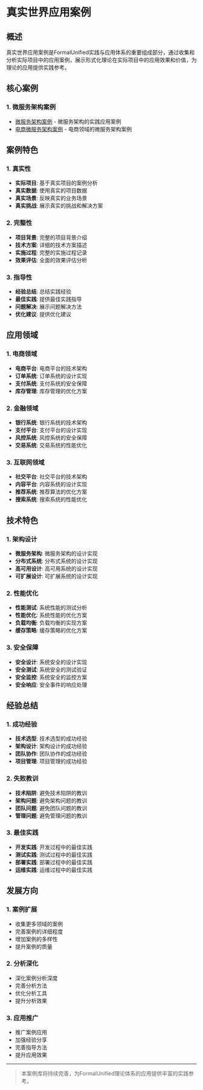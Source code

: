# 真实世界应用案例

## 概述

真实世界应用案例是FormalUnified实践与应用体系的重要组成部分，通过收集和分析实际项目中的应用案例，展示形式化理论在实际项目中的应用效果和价值，为理论的应用提供实践参考。

## 核心案例

### 1. 微服务架构案例

- [微服务架构案例](微服务架构案例.md) - 微服务架构的实践应用案例
- [电商微服务架构案例](电商微服务架构案例.md) - 电商领域的微服务架构案例

## 案例特色

### 1. 真实性

- **实际项目**: 基于真实项目的案例分析
- **真实数据**: 使用真实的项目数据
- **真实场景**: 反映真实的业务场景
- **真实挑战**: 展示真实的挑战和解决方案

### 2. 完整性

- **项目背景**: 完整的项目背景介绍
- **技术方案**: 详细的技术方案描述
- **实施过程**: 完整的实施过程记录
- **效果评估**: 全面的效果评估分析

### 3. 指导性

- **经验总结**: 总结实践经验
- **最佳实践**: 提供最佳实践指导
- **问题解决**: 展示问题解决方法
- **优化建议**: 提供优化建议

## 应用领域

### 1. 电商领域

- **电商平台**: 电商平台的技术架构
- **订单系统**: 订单系统的设计实现
- **支付系统**: 支付系统的安全保障
- **库存管理**: 库存管理的优化方案

### 2. 金融领域

- **银行系统**: 银行系统的技术架构
- **支付平台**: 支付平台的设计实现
- **风控系统**: 风控系统的安全保障
- **交易系统**: 交易系统的性能优化

### 3. 互联网领域

- **社交平台**: 社交平台的技术架构
- **内容平台**: 内容系统的设计实现
- **推荐系统**: 推荐算法的优化方案
- **搜索系统**: 搜索系统的性能优化

## 技术特色

### 1. 架构设计

- **微服务架构**: 微服务架构的设计实现
- **分布式系统**: 分布式系统的设计实现
- **高可用设计**: 高可用系统的设计实现
- **可扩展设计**: 可扩展系统的设计实现

### 2. 性能优化

- **性能测试**: 系统性能的测试分析
- **性能优化**: 系统性能的优化方案
- **负载均衡**: 负载均衡的实现方案
- **缓存策略**: 缓存策略的优化方案

### 3. 安全保障

- **安全设计**: 系统安全的设计实现
- **安全测试**: 系统安全的测试验证
- **安全监控**: 系统安全的监控方案
- **安全响应**: 安全事件的响应处理

## 经验总结

### 1. 成功经验

- **技术选型**: 技术选型的成功经验
- **架构设计**: 架构设计的成功经验
- **团队协作**: 团队协作的成功经验
- **项目管理**: 项目管理的成功经验

### 2. 失败教训

- **技术陷阱**: 避免技术陷阱的教训
- **架构问题**: 避免架构问题的教训
- **团队问题**: 避免团队问题的教训
- **管理问题**: 避免管理问题的教训

### 3. 最佳实践

- **开发实践**: 开发过程中的最佳实践
- **测试实践**: 测试过程中的最佳实践
- **部署实践**: 部署过程中的最佳实践
- **运维实践**: 运维过程中的最佳实践

## 发展方向

### 1. 案例扩展

- 收集更多领域的案例
- 完善案例的详细程度
- 增加案例的多样性
- 提升案例的质量

### 2. 分析深化

- 深化案例分析深度
- 完善分析方法
- 优化分析工具
- 提升分析效果

### 3. 应用推广

- 推广案例应用
- 加强经验分享
- 完善指导方法
- 提升应用效果

---

> 本案例库将持续完善，为FormalUnified理论体系的应用提供丰富的实践参考。
